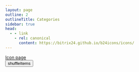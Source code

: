 ```yaml
---
layout: page
outline: 2
outlineTitle: Categories
sidebar: true
head:
  - - link
    - rel: canonical
      content: https://bitrix24.github.io/b24icons/icons/
---
```


<script setup>
import { computed, ref } from 'vue'
import metaData from '~/.vitepress/../../vue/metadata.json'
import B24Icon from '@bitrix24/icons-vue/components/B24Icon.vue'
import PageContainer from '~/.vitepress/theme/components/PageContainer.vue'

const showIcons = 24;

// @todo remove this ////
const list = ref((metaData?.list || []).slice(0, showIcons));

const shuffleItems = () => {
	let data = metaData?.list || [];
	data = shuffle(data);
	list.value = data.slice(0, showIcons);
}

const shuffle = (array) => { 
	for (let i = array.length - 1; i > 0; i--) { 
		const j = Math.floor(Math.random() * (i + 1)); 
		[array[i], array[j]] = [array[j], array[i]]; 
	} 
	return array; 
}
</script>

<div class="VPDoc content">
	<PageContainer>
		<div class="mb-4"><a href="icon">Icon page</a></div>
		<button class="mb-4 px-3 py-2 bg-gray-100 hover:bg-gray-200" @click="shuffleItems">shuffleItems</button>
		<div
			class="grid grid-cols-6 gap-4"
		>
			<div
				v-for="(icon, index) in list"
				:key="icon"
				class="flex flex-row items-center justify-center size-20 inline-block border border-gray-50"
			>
				<B24Icon
					:name="icon"
					class="size-16"
				/>
			</div>
		</div>
	</PageContainer>
</div>